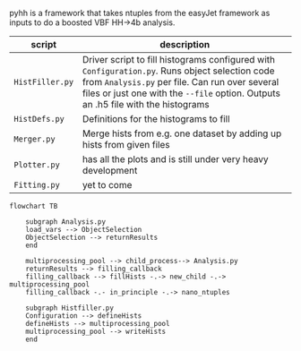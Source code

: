 
pyhh is a framework that takes ntuples from the easyJet framework as inputs to do a boosted VBF HH->4b analysis. 

| script          | description                                                                                                                                                                                                                           |
| --------------- | ------------------------------------------------------------------------------------------------------------------------------------------------------------------------------------------------------------------------------------- |
| `HistFiller.py` | Driver script to fill histograms configured with `Configuration.py`. Runs object selection code from `Analysis.py` per file. Can run over several files or just one with the `--file` option. Outputs an .h5 file with the histograms |
| `HistDefs.py`   | Definitions for the histograms to fill                                                                                                                                                                                                |
| `Merger.py`     | Merge hists from e.g. one dataset by adding up hists from given files                                                                                                                                                                 |
| `Plotter.py`    | has all the plots and is still under very heavy development                                                                                                                                                                           |
| `Fitting.py`    | yet to come                                                                                                                                                                                                                           |



```mermaid
flowchart TB

    subgraph Analysis.py
    load_vars --> ObjectSelection
    ObjectSelection --> returnResults
    end

    multiprocessing_pool --> child_process--> Analysis.py
    returnResults --> filling_callback
    filling_callback --> fillHists -.-> new_child -.-> multiprocessing_pool
    filling_callback -.- in_principle -.-> nano_ntuples

    subgraph Histfiller.py
    Configuration --> defineHists
    defineHists --> multiprocessing_pool
    multiprocessing_pool --> writeHists
    end
```

